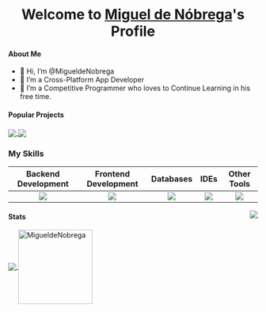 <p align="center">
  <h1 align="center">Welcome to <a href="https://github.com/MigueldeNobrega">Miguel de Nóbrega</a>'s Profile</h1>
</p>

#### About Me

<ul>
  <li>👋 Hi, I’m @MigueldeNobrega</li>
  <li>🙋 I’m a Cross-Platform App Developer</li>
  <li>🌱 I’m a Competitive Programmer who loves to Continue Learning in his free time.</li>
</ul>


#### Popular Projects
<a href="https://github.com/MigueldeNobrega/Futbol_Connection">
  <!-- Change the `github-readme-stats.anuraghazra1.vercel.app` to `github-readme-stats.vercel.app`  -->
  <img align="center" src="https://github-readme-stats.anuraghazra1.vercel.app/api/pin/?username=MigueldeNobrega&repo=Futbol_Connection&theme=onedark" />
</a>    
<a href="https://github.com/MigueldeNobrega/Foro_Usuarios_Admin">
  <!-- Change the `github-readme-stats.anuraghazra1.vercel.app` to `github-readme-stats.vercel.app`  -->
  <img align="center" src="https://github-readme-stats.anuraghazra1.vercel.app/api/pin/?username=MigueldeNobrega&repo=Foro_Usuarios_Admin&theme=onedark"/>
</a>

### My Skills

  <table>
    <thead>
      <tr>
        <th>Backend Development</th>
        <th>Frontend Development</th>
        <th>Databases</th>
        <th>IDEs</th>
        <th>Other Tools</th>
      </tr>
    </thead>
    <tbody>
      <tr>
        <td align="center"> <img src="https://skillicons.dev/icons?i=java,spring,cs,py,php" /> </td>
        <td align="center"> <img src="https://skillicons.dev/icons?i=html,css,js" /> </td>
        <td align="center"> <img src="https://skillicons.dev/icons?i=mysql,mongodb,firebase" /> </td>
        <td align="center"> <img src="https://skillicons.dev/icons?i=androidstudio,unity,visualstudio,eclipse" /> </td>
        <td align="center"> <img src="https://skillicons.dev/icons?i=git,linux,ubuntu" /> </td>
      </tr>
    </tbody>
  </table>


<img align="right" src="https://media.giphy.com/media/M9gbBd9nbDrOTu1Mqx/giphy.gif">



#### Stats
<a href="https://github.com/github-readme-stats">
  <!-- Change the `github-readme-stats.anuraghazra1.vercel.app` to `github-readme-stats.vercel.app`  -->
  <img align="center" src="https://github-readme-stats.vercel.app/api/top-langs/?username=MigueldeNobrega&layout=compact&theme=onedark" />
</a>
<a >
  <!-- Change the `github-readme-stats.anuraghazra1.vercel.app` to `github-readme-stats.vercel.app`  -->
   <img align="center" height="150em" src="https://github-readme-streak-stats.herokuapp.com/?user=MigueldeNobrega&theme=onedark" alt="MigueldeNobrega" />
</a>







